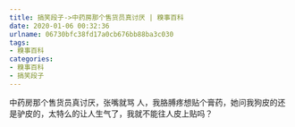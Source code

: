 ```yaml
---
title: 搞笑段子->中药房那个售货员真讨厌 | 糗事百科
date: 2020-01-06 00:32:36
urlname: 06730bfc38fd17a0cb676bb88ba3c030
tags: 
- 糗事百科
categories:
- 糗事百科
- 搞笑段子
---
```

中药房那个售货员真讨厌，张嘴就骂  人，我胳膊疼想贴个膏药，她问我狗皮的还是驴皮的，太特么的让人生气了，我就不能往人皮上贴吗？


